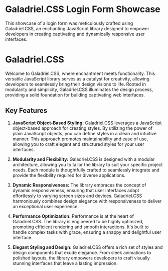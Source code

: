 # Galadriel.CSS Login Form Showcase

This showcase of a login form was meticulously crafted using Galadriel.CSS, an enchanting JavaScript library designed to empower developers in creating captivating and dynamically responsive user interfaces.

# Galadriel.CSS

Welcome to Galadriel.CSS, where enchantment meets functionality. This versatile JavaScript library serves as a catalyst for creativity, allowing developers to seamlessly bring their design visions to life. Rooted in modularity and simplicity, Galadriel.CSS illuminates the design process, providing a solid foundation for building captivating web interfaces.

## Key Features

1. **JavaScript Object-Based Styling:**
   Galadriel.CSS leverages a JavaScript object-based approach for creating styles. By utilizing the power of plain JavaScript objects, you can define styles in a clean and intuitive manner. This approach promotes maintainability and ease of use, allowing you to craft elegant and structured styles for your user interfaces.

2. **Modularity and Flexibility:**
   Galadriel.CSS is designed with a modular architecture, allowing you to tailor the library to suit your specific project needs. Each module is thoughtfully crafted to seamlessly integrate and provide the flexibility required for diverse applications.

3. **Dynamic Responsiveness:**
   The library embraces the concept of dynamic responsiveness, ensuring that user interfaces adapt effortlessly to varying screen sizes and devices. Galadriel.CSS harmoniously combines design elegance with responsiveness to deliver an exceptional user experience.

4. **Performance Optimization:**
   Performance is at the heart of Galadriel.CSS. The library is engineered to be highly optimized, promoting efficient rendering and smooth interactions. It's built to handle complex tasks with grace, ensuring a snappy and delightful user interface.

5. **Elegant Styling and Design:**
   Galadriel.CSS offers a rich set of styles and design components that exude elegance. From sleek animations to polished layouts, the library empowers developers to craft visually stunning interfaces that leave a lasting impression.
